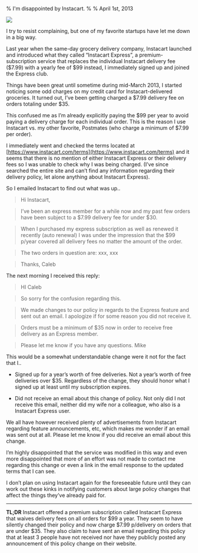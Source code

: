 % I'm disappointed by Instacart.
%
% April 1st, 2013

![](http://f.caleb.io/instacart.png)

I try to resist complaining, but one of my favorite startups have let me down in a big way.

Last year when the same-day grocery delivery company, Instacart launched and introduced what they called “Instacart Express”, a premium-subscription service that replaces the individual Instacart delivery fee ($7.99) with a yearly fee of $99 instead, I immediately signed up and joined the Express club.

Things have been great until sometime during mid-March 2013, I started noticing some odd charges on my credit card for Instacart-delivered groceries. It turned out, I’ve been getting charged a $7.99 delivery fee on orders totaling under $35.

This confused me as I’m already explicitly paying the $99 per year to avoid paying a delivery charge for each individual order. This is the reason I use Instacart vs. my other favorite, Postmates (who charge a minimum of $7.99 per order).

I immediately went and checked the terms located at [https://www.instacart.com/terms](https://www.instacart.com/terms) and it seems that there is no mention of either Instacart Express or their delivery fees so I was unable to check why I was being charged. (I’ve since searched the entire site and can’t find any information regarding their delivery policy, let alone anything about Instacart Express).

So I emailed Instacart to find out what was up..

> Hi Instacart,

> I’ve been an express member for a while now and my past few orders have been subject to a $7.99 delivery fee for under $30.

> When I purchased my express subscription as well as renewed it recently (auto renewal) I was under the impression that the $99 p/year covered all delivery fees no matter the amount of the order.

> The two orders in question are: xxx, xxx

> Thanks, Caleb

The next morning I received this reply:

> HI Caleb

> So sorry for the confusion regarding this.

> We made changes to our policy in regards to the Express feature and sent out an email. I apologize if for some reason you did not receive it.

> Orders must be a minimum of $35 now in order to receive free delivery as an Express member.

> Please let me know if you have any questions. Mike

This would be a somewhat understandable change were it not for the fact that I..

+ Signed up for a year’s worth of free deliveries. Not a year’s worth of free deliveries over $35. Regardless of the change, they should honor what I signed up at least until my subscription expires.

+ Did not receive an email about this change of policy. Not only did I not receive this email, neither did my wife nor a colleague, who also is a Instacart Express user.

We all have however received plenty of advertisements from Instacart regarding feature announcements, etc, which makes me wonder if an email was sent out at all. Please let me know if you did receive an email about this change.

I’m highly disappointed that the service was modified in this way and even more disappointed that more of an effort was not made to contact me regarding this change or even a link in the email response to the updated terms that I can see.

I don’t plan on using Instacart again for the foreseeable future until they can work out these kinks in notifying customers about large policy changes that affect the things they’ve already paid for.

---

**TL;DR** Instacart offered a premium subscription called Instacart Express that waives delivery fees on all orders for $99 a year. They seem to have silently changed their policy and now charge $7.99 p/delivery on orders that are under $35. They also claim to have sent an email regarding this policy that at least 3 people have not received nor have they publicly posted any announcement of this policy change on their website.
